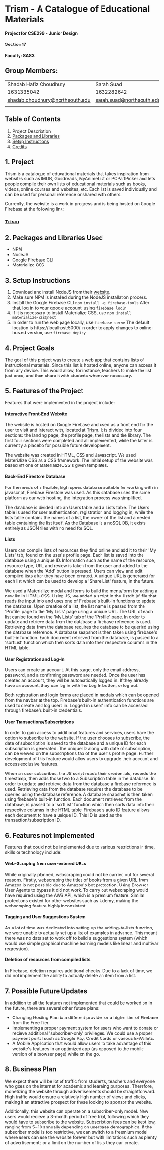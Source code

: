 # Trism - A Catalogue of Educational Materials

#### Project for CSE299 - Junior Design
#### Section 17
#### Faculty: SAS3 

## Group Members:

| | |
|-|-|
| Shadab Hafiz Choudhury | Sarah Suad |
| 1631335042 | 1632282642 |
| shadab.choudhury@northsouth.edu | sarah.suad@northsouth.edu
| | |

## Table of Contents

1. [Project Description](https://github.com/Namerlight/SU19CSE299S17G03NSU/#1-Project)
2. [Packages and Libraries](https://github.com/Namerlight/SU19CSE299S17G03NSU/#2-Packages-and-Libraries-Used)
3. [Setup Instructions](https://github.com/Namerlight/SU19CSE299S17G03NSU/#3-Setup-Instructions)
4. [Credits](https://github.com/Namerlight/SU19CSE299S17G03NSU/#4-Credits)


## 1. Project 

Trism is a catalogue of educational materials that takes inspiration from websites such as IMDB, Goodreads, MyAnimeList or PCPartPicker and lets people compile their own lists of educational materials such as books, videos, online courses and websites, etc. Each list is saved individually and can be used for personal reference or shared with others.

Currently, the website is a work in progress and is being hosted on Google Firebase at the following link:

### [Trism](https://trism-def99.firebaseapp.com/)

## 2. Packages and Libraries Used

- NPM
- NodeJS
- Google Firebase CLI
- Materialize CSS

## 3. Setup Instructions

1. Download and install NodeJS from their [website](https://nodejs.org/en/).
2. Make sure NPM is installed during the NodeJS installation process.
3. Install the Google Firebase CLI
```npm install -g firebase-tools```
After that, log in to your google account, using ```firebase login```
4. If it is necessary to install Materialize CSS, use
```npm install materialize-css@next```
5. In order to run the web page locally, use
```firebase serve```
The default location is https://localhost:5000/
In order to apply changes to online-hosted version, use
```firebase deploy```


## 4. Project Goals
The goal of this project was to create a web app that contains lists of instructional materials. Since this list is hosted online, anyone can access it from any device. This would allow, for instance, teachers to make the list just once, and then share it with students whenever necessary.

## 5. Features of the Project

Features that were implemented in the project include:

#### Interactive Front-End Website
The website is hosted on Google Firebase and used as a front end for the user to visit and interact with, located at [Trism](https://trism-def99.firebaseapp.com/). It is divided into four sections: the landing page, the profile page, the lists and the library. The first four sections were completed and all implemented, while the latter is currently a placebo for possible future development.

The website was created in HTML, CSS and Javascript.  We used Materialize CSS as a CSS framework. The initial setup of the website was based off one of MaterializeCSS's given templates.

#### Back-End Firestore Database
For the needs of a flexible, high speed database suitable for working with in javascript, Firebase Firestore was used. As this database uses the same platform as our web hosting, the integration process was simplified. 

The database is divided into an Users table and a Lists table. The Users table is used for user authentication, registration and logging in, while the lists table contains the names of a list, the owner of the list and a nested table containing the list itself. As the Database is a noSQL DB, it exists entirely as JSON files with no need for SQL.

#### Lists
Users can compile lists of resources they find online and add it to their 'My Lists' tab, found on the user's profile page. Each list is saved into the database using a unique ID. Information such as the name of the resource, resource type, URL and review is taken from the user and added to the database when the 'Add' button is pressed. Users can view and edit compiled lists after they have been created. A unique URL is generated for each list which can be used to develop a 'Share List' feature, in the future.

We used a Materialize modal and forms to build the menu/form for adding a new list in HTML+CSS. Using JS, we added a script in the 'listdb.js' file that reads the input info and uses one of Firebase's built-in functions to update the database. Upon creation of a list, the list name is passed from the 'Profile' page to the 'My Lists' page using a unique URL. The URL of each list can be found on the 'My Lists' tab of the 'Profile' page. In order to update and retrieve data from the database a firebase reference is used. Retrieving data from the database requires the database to be queried using the database reference. A database snapshot is then taken using firebase's built-in function. Each document retrieved from the database, is passed to a 'sortList' function which then sorts data into their respective columns in the HTML table. 

#### User Registration and Log-In
Users can create an account. At this stage, only the email address, password, and a confirming password are needed. Once the user has created an account, they will be automatically logged in. If they already have an account, they can log in with the Log In button, or log out.

Both registration and login forms are placed in modals which can be opened from the navbar at the top. Firebase's built-in authentication functions are used to create and log users in. Logged in users' info can be accessed through firebase's built-in credentials.

#### User Transactions/Subscriptions
In order to gain access to additional features and services, users have the option to subscribe to the website. If the user chooses to subscribe, the date of subscription is saved to the database and a unique ID for each subscription is generated. The unique ID along with date of subscription, can be viewed on the subscriptions tab of the user's profile page. Further development of this feature would allow users to upgrade their account and access exclusive features.

When an user subscribes, the JS script reads their credentials, records the timestamp, then adds those two to a Subscription table in the database. In order to update and retrieve data from the database a firebase reference is used. Retrieving data from the database requires the database to be queried using the database reference. A database snapshot is then taken using firebase's built-in function. Each document retrieved from the database, is passed to a 'sortList' function which then sorts data into their respective columns in the HTML table. Firebase's auto ID feature allows each document to have a unique ID. This ID is used as the transaction/subscription ID. 

## 6. Features not Implemented

Features that could not be implemented due to various restrictions in time, skills or technology include:

#### Web-Scraping from user-entered URLs
While originally planned, webscraping could not be carried out for several reasons. Firstly, webscraping the titles of books from a given URL from Amazon is not possible due to Amazon's bot protection. Using Browser User Agents to bypass it did not work. To carry out webscraping would have required using the AWS API, which is a premium feature. Similar protections existed for other websites such as Udemy, making the webscraping feature highly inconsistent.

#### Tagging and User Suggestions System
As a lot of time was dedicated into setting up the adding-to-lists function, we were unable to actually set up a list of examples in advance. This meant there was no data set to work off to build a suggestions system (which would use simple graphical machine learning models like linear and multivar regression).

#### Deletion of resources from compiled lists
In Firebase, deletion requires additional checks. Due to a lack of time, we did not implement the ability to actually delete an item from a list.

## 7. Possible Future Updates

In addition to all the features not implemented that could be worked on in the future, there are several other future plans:
* Changing Hosting Plan to a different provider or a higher tier of Firebase from the Free Tier.
* Implementing a proper payment system for users who want to donate or recieve additional 'subscriber-only' privileges. We could use a proper payment portal such as Google Pay, Credit Cards or various E-Wallets.
* A Mobile Application that would allow users to take advantage of this website's features in an optimized app (as opposed to the mobile version of a browser page) while on the go.

## 8. Business Plan

We expect there will be lot of traffic from students, teachers and everyone who goes on the internet for academic and learning purposes. Therefore, monetizing the website through advertisements should be straightforward. High traffic would ensure a relatively high number of views and clicks, making it an attractive prospect for those looking to sponsor the website.

Additionally, this website can operate on a subscriber-only model. New users would recieve a 3-month period of free trial, following which they would have to subscribe to the website. Subscription fees can be kept low, ranging from $5-$10 annually depending on userbase demographics. If the subscriber model is too restrictive, we can switch to a freemium model where users can use the website forever but with limitations such as plenty of advertisements or a limit on the number of lists they can create.



